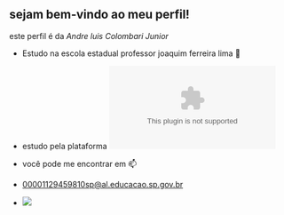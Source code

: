 ## sejam bem-vindo ao meu perfil!

este perfil é da *Andre luis Colombari Junior*
- Estudo na escola estadual professor joaquim ferreira lima 🏫
- estudo pela plataforma ![alura](www.alura.com)

- você pode me encontrar em 📫
- 00001129459810sp@al.educacao.sp.gov.br

- ![](https://media1.tenor.com/m/YcNkxWqoHNUAAAAC/torcida-crowd.gif)
